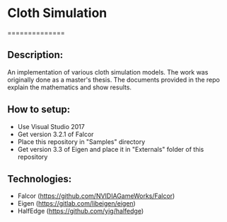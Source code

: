 # Cloth Simulation
==============

Description:
-----
An implementation of various cloth simulation models. The work was originally done as a master's thesis. The documents provided in the repo explain the mathematics and show results.

How to setup:
-----
 - Use Visual Studio 2017
 - Get version 3.2.1 of Falcor
 - Place this repository in "Samples" directory
 - Get version 3.3 of Eigen and place it in "Externals" folder of this repository

Technologies:
-----
 - Falcor (https://github.com/NVIDIAGameWorks/Falcor)
 - Eigen (https://gitlab.com/libeigen/eigen)
 - HalfEdge (https://github.com/yig/halfedge)
